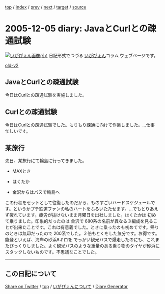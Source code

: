 [top](https://igapyon.github.io/diary/) 
 / [index](https://igapyon.github.io/diary/2005/index.html) 
 / [prev](https://igapyon.github.io/diary/2005/ig051203.html) 
 / [next](https://igapyon.github.io/diary/2005/ig051208.html) 
 / [target](https://igapyon.github.io/diary/2005/ig051205.html) 
 / [source](https://github.com/igapyon/diary/blob/gh-pages/2005/ig051205.html.src.md) 

2005-12-05 diary: JavaとCurlとの疎通試験
=====================================================================================================
[![いがぴょん画像(小)](https://igapyon.github.io/diary/images/iga200306s.jpg "いがぴょん")](https://igapyon.github.io/diary/memo/memoigapyon.html) 日記形式でつづる [いがぴょん](https://igapyon.github.io/diary/memo/memoigapyon.html)コラム ウェブページです。

[old-v2](ig051205-orig.html)

## JavaとCurlとの疎通試験

今日はCurlとの疎通試験を実施しました。


## Curlとの疎通試験

今日はCurlとの疎通試験でした。もりもり疎通に向けて作業しました。…仕事 忙しいです。

## 某旅行

先日、某旅行にて輪島に行ってきました。

* MAXとき
  
* はくたか
  
* 金沢からはバスで輪島へ

この行程をセットとして往復したのだから、ものすごいハードスケジュールです。というかプチ鉄道ファンの私のハートをふるいたたせます。…でもとりあえず疲れています。疲労が抜けないまま月曜日を出社しました。はくたかは 初めて乗りました。印象的だったのは 金沢で 680系の名前が異なる３編成を見ることが出来たことです。これは有意義でした。ときに乗ったのも初めてです。帰りのときは無印だったので 200系でした。２倍もとくをした気分です。お得です。能登といえば、海岸の砂浜8キロを でっかい観光バスで爆走したのにも、これまたびっくりしました。よく観光バスのような重量のある乗り物のタイヤが砂浜にスタックしないものです。不思議なことでした。

----------------------------------------------------------------------------------------------------

## この日記について

[Share on Twitter](https://twitter.com/intent/tweet?hashtags=igapyon%2Cdiary%2C%E3%81%84%E3%81%8C%E3%81%B4%E3%82%87%E3%82%93&text=Java%E3%81%A8Curl%E3%81%A8%E3%81%AE%E7%96%8E%E9%80%9A%E8%A9%A6%E9%A8%93&url=https%3A%2F%2Figapyon.github.io%2Fdiary%2F2005%2Fig051205.html) / [top](../index.html) / [いがぴょんについて](https://igapyon.github.io/diary/memo/memoigapyon.html) / [Diary Generator](https://github.com/igapyon/igapyonv3)
